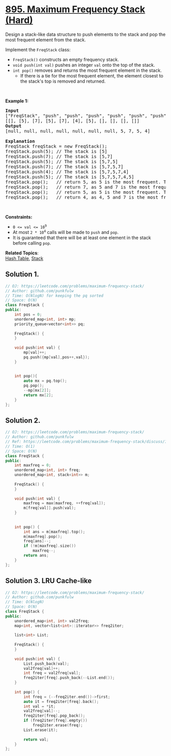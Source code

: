 # [895. Maximum Frequency Stack (Hard)](https://leetcode.com/problems/maximum-frequency-stack/)

<p>Design a stack-like data structure to push elements to the stack and pop the most frequent element from the stack.</p>

<p>Implement the <code>FreqStack</code> class:</p>

<ul>
	<li><code>FreqStack()</code> constructs an empty frequency stack.</li>
	<li><code>void push(int val)</code> pushes an integer <code>val</code> onto the top of the stack.</li>
	<li><code>int pop()</code> removes and returns the most frequent element in the stack.
	<ul>
		<li>If there is a tie for the most frequent element, the element closest to the stack's top is removed and returned.</li>
	</ul>
	</li>
</ul>

<p>&nbsp;</p>
<p><strong>Example 1:</strong></p>

<pre><strong>Input</strong>
["FreqStack", "push", "push", "push", "push", "push", "push", "pop", "pop", "pop", "pop"]
[[], [5], [7], [5], [7], [4], [5], [], [], [], []]
<strong>Output</strong>
[null, null, null, null, null, null, null, 5, 7, 5, 4]

<strong>Explanation</strong>
FreqStack freqStack = new FreqStack();
freqStack.push(5); // The stack is [5]
freqStack.push(7); // The stack is [5,7]
freqStack.push(5); // The stack is [5,7,5]
freqStack.push(7); // The stack is [5,7,5,7]
freqStack.push(4); // The stack is [5,7,5,7,4]
freqStack.push(5); // The stack is [5,7,5,7,4,5]
freqStack.pop();   // return 5, as 5 is the most frequent. The stack becomes [5,7,5,7,4].
freqStack.pop();   // return 7, as 5 and 7 is the most frequent, but 7 is closest to the top. The stack becomes [5,7,5,4].
freqStack.pop();   // return 5, as 5 is the most frequent. The stack becomes [5,7,4].
freqStack.pop();   // return 4, as 4, 5 and 7 is the most frequent, but 4 is closest to the top. The stack becomes [5,7].
</pre>

<p>&nbsp;</p>
<p><strong>Constraints:</strong></p>

<ul>
	<li><code>0 &lt;= val &lt;= 10<sup>9</sup></code></li>
	<li>At most <code>2 * 10<sup>4</sup></code> calls will be made to <code>push</code> and <code>pop</code>.</li>
	<li>It is guaranteed that there will be at least one element in the stack before calling <code>pop</code>.</li>
</ul>


**Related Topics**:  
[Hash Table](https://leetcode.com/tag/hash-table/), [Stack](https://leetcode.com/tag/stack/)

## Solution 1.

```cpp
// OJ: https://leetcode.com/problems/maximum-frequency-stack/
// Author: github.com/punkfulw
// Time: O(NlogN) for keeping the pq sorted
// Space: O(N)
class FreqStack {
public:
    int pos = 0;
    unordered_map<int, int> mp;
    priority_queue<vector<int>> pq;
    
    FreqStack() {
    }
    
    void push(int val) {
        mp[val]++;
        pq.push({mp[val],pos++,val});
    }
    
    
    int pop(){
        auto mx = pq.top(); 
        pq.pop(); 
        --mp[mx[2]]; 
        return mx[2];
    }
};
```

## Solution 2.

```cpp
// OJ: https://leetcode.com/problems/maximum-frequency-stack/
// Author: github.com/punkfulw
// Ref: https://leetcode.com/problems/maximum-frequency-stack/discuss/163410/C%2B%2BJavaPython-O(1)
// Time: O(1)
// Space: O(N)
class FreqStack {
public:
    int maxfreq = 0;
    unordered_map<int, int> freq;
    unordered_map<int, stack<int>> m;
    
    FreqStack() {
    }
    
    void push(int val) {
        maxfreq = max(maxfreq, ++freq[val]);
        m[freq[val]].push(val);
    }
    
    
    int pop() {
        int ans = m[maxfreq].top();
        m[maxfreq].pop();
        freq[ans]--;
        if (!m[maxfreq].size())
            maxfreq--;
        return ans;
    }
};
```

## Solution 3. LRU Cache-like

```cpp
// OJ: https://leetcode.com/problems/maximum-frequency-stack/
// Author: github.com/punkfulw
// Time: O(NlogN)
// Space: O(N)
class FreqStack {
public:
    unordered_map<int, int> val2freq;
    map<int, vector<list<int>::iterator>> freq2iter;
    
    list<int> List;
    
    FreqStack() {
    }
    
    void push(int val) {
        List.push_back(val);
        val2freq[val]++;
        int freq = val2freq[val];
        freq2iter[freq].push_back(--List.end());
    }
    
    int pop() {
        int freq = (--freq2iter.end())->first;
        auto it = freq2iter[freq].back();
        int val = *it;
        val2freq[val]--;
        freq2iter[freq].pop_back();
        if (freq2iter[freq].empty())
            freq2iter.erase(freq);
        List.erase(it);
        
        return val;
    }
};
```
